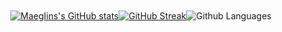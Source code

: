 <div style="display:flex;justify-content: center;padding: 20px 0">

  
[![MaegIins's GitHub stats](https://github-readme-stats.vercel.app/api?username=MaegIins&show_icons=true&theme=dracula&bg_color=0d1117&hide_border=true)](https://github.com/anuraghazra/github-readme-stats)
  
[![GitHub Streak](https://github-readme-streak-stats.herokuapp.com?user=MaegIins&theme=dracula&hide_border=true&date_format=j%20M%5B%20Y%5D&background=0D1117)](https://git.io/streak-stats)
  
![Github Languages](https://github-readme-stats-garnx.vercel.app/api/top-langs/?username=MaegIins&langs_count=10&show_icons=true&hide_border=true&bg_color=0d1117&layout=compact&theme=dracula&role=OWNER,ORGANIZATION_MEMBER,COLLABORATOR&count_private=true)

</div>
